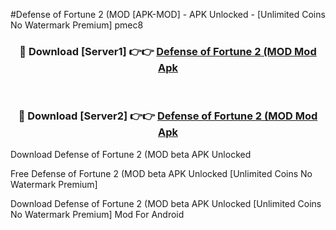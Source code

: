 #Defense of Fortune 2 (MOD [APK-MOD] - APK Unlocked - [Unlimited Coins No Watermark Premium] pmec8



<div align="center">

<h3>🔴 Download [Server1] 👉👉 <a href="https://momento.my/?title=Defense_of_Fortune_2_(MOD">Defense of Fortune 2 (MOD Mod Apk</a></h3><br>

<h3>🔴 Download [Server2] 👉👉 <a href="https://momento.my/?title=Defense_of_Fortune_2_(MOD">Defense of Fortune 2 (MOD Mod Apk</a></h3>
</div>



Download Defense of Fortune 2 (MOD beta APK Unlocked

Free Defense of Fortune 2 (MOD beta APK Unlocked [Unlimited Coins No Watermark Premium]

Download Defense of Fortune 2 (MOD beta APK Unlocked [Unlimited Coins No Watermark Premium] Mod For Android
